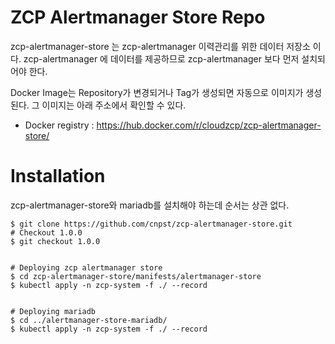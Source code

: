 # ZCP Alertmanager Store Repo

zcp-alertmanager-store 는 zcp-alertmanager 이력관리를 위한 데이터 저장소 이다.
zcp-alertmanager 에 데이터를 제공하므로 zcp-alertmanager 보다 먼저 설치되어야 한다.

Docker Image는 Repository가 변경되거나 Tag가 생성되면 자동으로 이미지가 생성된다. 
그 이미지는 아래 주소에서 확인할 수 있다. 

- Docker registry : https://hub.docker.com/r/cloudzcp/zcp-alertmanager-store/

# Installation

zcp-alertmanager-store와 mariadb를 설치해야 하는데 순서는 상관 없다.  


```
$ git clone https://github.com/cnpst/zcp-alertmanager-store.git
# Checkout 1.0.0 
$ git checkout 1.0.0
 
 
# Deploying zcp alertmanager store
$ cd zcp-alertmanager-store/manifests/alertmanager-store
$ kubectl apply -n zcp-system -f ./ --record
 
 
# Deploying mariadb
$ cd ../alertmanager-store-mariadb/
$ kubectl apply -n zcp-system -f ./ --record

```

